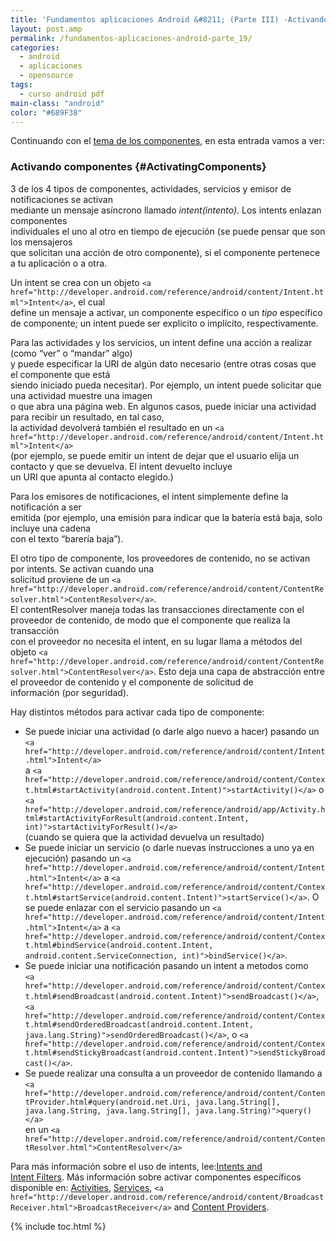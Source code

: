 ```yaml
---
title: 'Fundamentos aplicaciones Android &#8211; (Parte III) -Activando Componentes'
layout: post.amp
permalink: /fundamentos-aplicaciones-android-parte_19/
categories:
  - android
  - aplicaciones
  - opensource
tags:
  - curso android pdf
main-class: "android"
color: "#689F38"
---
```

Continuando con el [tema de los componentes][1], en esta entrada vamos a ver:  
<amp-img on="tap:lightbox1" role="button" tabindex="0" layout="responsive"  src="/assets/img/2013/07/iconoAndroid.png"  width="128px" height="128px" />  


### Activando componentes {#ActivatingComponents}

3 de los 4 tipos de componentes, actividades, servicios y emisor de notificaciones se activan  
mediante un mensaje asíncrono llamado *intent(intento)*. Los intents enlazan componentes  
individuales el uno al otro en tiempo de ejecución (se puede pensar que son los mensajeros  
que solicitan una acción de otro componente), si el componente pertenece a tu aplicación o a otra.

Un intent se crea con un objeto `<a href="http://developer.android.com/reference/android/content/Intent.html">Intent</a>`, el cual  
define un mensaje a activar, un componente específico o un *tipo* específico de componente; un intent puede ser explicito o implícito, respectivamente.


<!--ad-->

Para las actividades y los servicios, un intent define una acción a realizar (como &#8220;ver&#8221; o &#8220;mandar&#8221; algo)  
y puede especificar la URI de algún dato necesario (entre otras cosas que el componente que está  
siendo iniciado pueda necesitar). Por ejemplo, un intent puede solicitar que una actividad muestre una imagen  
o que abra una página web. En algunos casos, puede iniciar una actividad para recibir un resultado, en tal caso,  
la actividad devolverá también el resultado en un `<a href="http://developer.android.com/reference/android/content/Intent.html">Intent</a>`  
(por ejemplo, se puede emitir un intent de dejar que el usuario elija un contacto y que se devuelva. El intent devuelto incluye  
un URI que apunta al contacto elegido.)

Para los emisores de notificaciones, el intent simplemente define la notificación a ser  
emitida (por ejemplo, una emisión para indicar que la batería está baja, solo incluye una cadena  
con el texto &#8220;barería baja&#8221;).

El otro tipo de componente, los proveedores de contenido, no se activan por intents. Se activan cuando una  
solicitud proviene de un `<a href="http://developer.android.com/reference/android/content/ContentResolver.html">ContentResolver</a>`.  
El contentResolver maneja todas las transacciones directamente con el proveedor de contenido, de modo que el componente que realiza la transacción  
con el proveedor no necesita el intent, en su lugar llama a métodos del objeto `<a href="http://developer.android.com/reference/android/content/ContentResolver.html">ContentResolver</a>`. Esto deja una capa de abstracción entre el proveedor de contenido y el componente de solicitud de  
información (por seguridad).

Hay distintos métodos para activar cada tipo de componente:

  * Se puede iniciar una actividad (o darle algo nuevo a hacer) pasando un `<a href="http://developer.android.com/reference/android/content/Intent.html">Intent</a>`  
    a `<a href="http://developer.android.com/reference/android/content/Context.html#startActivity(android.content.Intent)">startActivity()</a>` o `<a href="http://developer.android.com/reference/android/app/Activity.html#startActivityForResult(android.content.Intent, int)">startActivityForResult()</a>`  
    (cuando se quiera que la actividad devuelva un resultado)
  * Se puede iniciar un servicio (o darle nuevas instrucciones a uno ya en ejecución) pasando un `<a href="http://developer.android.com/reference/android/content/Intent.html">Intent</a>` a `<a href="http://developer.android.com/reference/android/content/Context.html#startService(android.content.Intent)">startService()</a>`. O se puede enlazar con el servicio pasando un `<a href="http://developer.android.com/reference/android/content/Intent.html">Intent</a>` a `<a href="http://developer.android.com/reference/android/content/Context.html#bindService(android.content.Intent, android.content.ServiceConnection, int)">bindService()</a>`.
  * Se puede iniciar una notificación pasando un intent a metodos como  
    `<a href="http://developer.android.com/reference/android/content/Context.html#sendBroadcast(android.content.Intent)">sendBroadcast()</a>`, `<a href="http://developer.android.com/reference/android/content/Context.html#sendOrderedBroadcast(android.content.Intent, java.lang.String)">sendOrderedBroadcast()</a>`, o `<a href="http://developer.android.com/reference/android/content/Context.html#sendStickyBroadcast(android.content.Intent)">sendStickyBroadcast()</a>`.
  * Se puede realizar una consulta a un proveedor de contenido llamando a `<a href="http://developer.android.com/reference/android/content/ContentProvider.html#query(android.net.Uri, java.lang.String[], java.lang.String, java.lang.String[], java.lang.String)">query()</a>`  
    en un `<a href="http://developer.android.com/reference/android/content/ContentResolver.html">ContentResolver</a>`

Para más información sobre el uso de intents, lee:[Intents and  
Intent Filters][2]. Más información sobre activar componentes específicos disponible en: [Activities][3], [Services][4], `<a href="http://developer.android.com/reference/android/content/BroadcastReceiver.html">BroadcastReceiver</a>` and [Content Providers][5].



 [1]: https://elbauldelprogramador.com/fundamentos-aplicaciones-android-parte_18/
 [2]: http://developer.android.com/guide/topics/intents/intents-filters.html
 [3]: http://developer.android.com/guide/topics/fundamentals/activities.html
 [4]: http://developer.android.com/guide/topics/fundamentals/services.html
 [5]: http://developer.android.com/guide/topics/providers/content-providers.html

{% include toc.html %}
